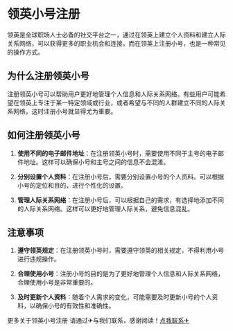 # 领英小号注册

领英是全球职场人士必备的社交平台之一，通过在领英上建立个人资料和建立人际关系网络，可以获得更多的职业机会和连接。而在领英上注册小号，也是一种常见的操作方式。

## 为什么注册领英小号

注册领英小号可以帮助用户更好地管理个人信息和人际关系网络。有些用户可能希望在领英上专注于某一特定领域或行业，或者希望与不同的人群建立不同的人际关系网络，这时注册小号就显得尤为重要。

## 如何注册领英小号

1. **使用不同的电子邮件地址**：在注册领英小号时，需要使用不同于主号的电子邮件地址。这样可以确保小号和主号之间的信息不会混淆。

2. **分别设置个人资料**：在注册小号后，需要分别设置小号的个人资料。可以根据小号的定位和目的，进行个性化的设置。

3. **管理人际关系网络**：在注册小号后，可以根据自己的需求，有选择地添加不同的人际关系网络。这样可以更好地管理人际关系，避免信息混乱。

## 注意事项

1. **遵守领英规定**：在注册领英小号时，需要遵守领英的相关规定，不得利用小号进行违规操作。

2. **合理使用小号**：注册小号的目的是为了更好地管理个人信息和人际关系网络，合理使用小号是非常重要的。

3. **及时更新个人资料**：随着个人需求的变化，可能需要及时更新小号的个人资料，以确保小号的有效性和准确性。

更多关于领英小号注册 请通过✈与我们联系，感谢阅读！[点我联系✈](https://cdn.k02.cc)